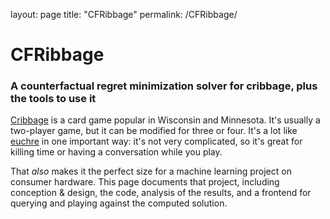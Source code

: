 layout: page
title: "CFRibbage"
permalink: /CFRibbage/

# CFRibbage
### A counterfactual regret minimization solver for cribbage, plus the tools to use it
[Cribbage](https://en.wikipedia.org/wiki/Cribbage) is a card game popular in Wisconsin and Minnesota. It's usually a two-player game, but it can be modified for three or four. It's a lot like [euchre](https://en.wikipedia.org/wiki/Euchre) in one important way: it's not very complicated, so it's great for killing time or having a conversation while you play.

That *also* makes it the perfect size for a machine learning project on consumer hardware. This page documents that project, including conception & design, the code, analysis of the results, and a frontend for querying and playing against the computed solution.
